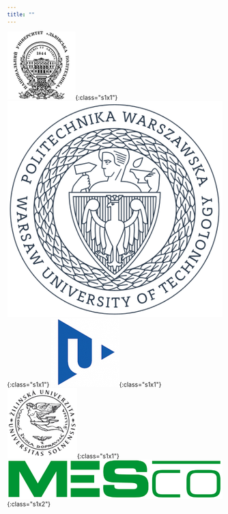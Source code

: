 ```yaml
---
title: ""
---
```


![Lviv Polytechnic National University](/images/logo/lvp.png){:class="s1x1"}
![Warsaw University of Technology](/images/logo/pw.png){:class="s1x1"}
![University of West Bohemia](/images/logo/wb.png){:class="s1x1"}
![University of Žilina](/images/logo/uz.png){:class="s1x1"}
![MESco](/images/logo/mesco.png){:class="s1x2"}
